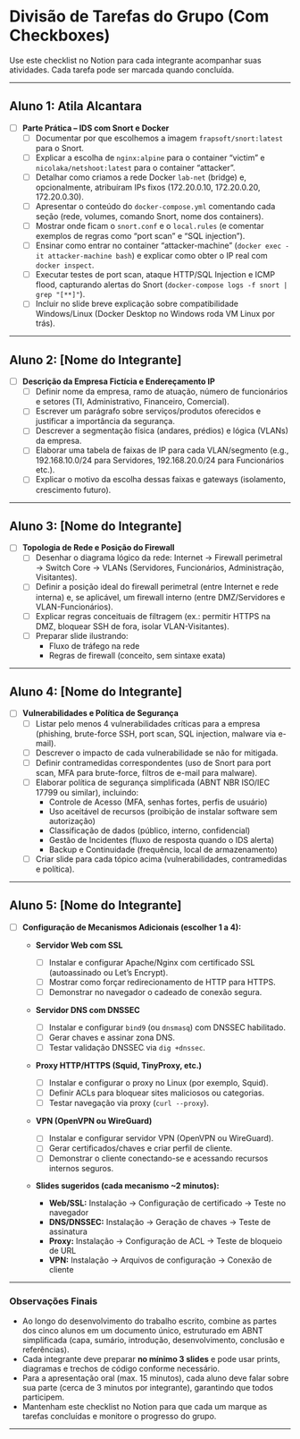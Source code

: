 # Divisão de Tarefas do Grupo (Com Checkboxes)

Use este checklist no Notion para cada integrante acompanhar suas atividades. Cada tarefa pode ser marcada quando concluída.

---

## Aluno 1: Atila Alcantara

- [ ] **Parte Prática – IDS com Snort e Docker**
  - [ ] Documentar por que escolhemos a imagem `frapsoft/snort:latest` para o Snort.
  - [ ] Explicar a escolha de `nginx:alpine` para o container “victim” e `nicolaka/netshoot:latest` para o container “attacker”.
  - [ ] Detalhar como criamos a rede Docker `lab-net` (bridge) e, opcionalmente, atribuíram IPs fixos (172.20.0.10, 172.20.0.20, 172.20.0.30).
  - [ ] Apresentar o conteúdo do `docker-compose.yml` comentando cada seção (rede, volumes, comando Snort, nome dos containers).
  - [ ] Mostrar onde ficam o `snort.conf` e o `local.rules` (e comentar exemplos de regras como “port scan” e “SQL injection”).
  - [ ] Ensinar como entrar no container “attacker-machine” (`docker exec -it attacker-machine bash`) e explicar como obter o IP real com `docker inspect`.
  - [ ] Executar testes de port scan, ataque HTTP/SQL Injection e ICMP flood, capturando alertas do Snort (`docker-compose logs -f snort | grep "[**]"`).
  - [ ] Incluir no slide breve explicação sobre compatibilidade Windows/Linux (Docker Desktop no Windows roda VM Linux por trás).

---

## Aluno 2: [Nome do Integrante]

- [ ] **Descrição da Empresa Fictícia e Endereçamento IP**
  - [ ] Definir nome da empresa, ramo de atuação, número de funcionários e setores (TI, Administrativo, Financeiro, Comercial).
  - [ ] Escrever um parágrafo sobre serviços/produtos oferecidos e justificar a importância da segurança.
  - [ ] Descrever a segmentação física (andares, prédios) e lógica (VLANs) da empresa.
  - [ ] Elaborar uma tabela de faixas de IP para cada VLAN/segmento (e.g., 192.168.10.0/24 para Servidores, 192.168.20.0/24 para Funcionários etc.).
  - [ ] Explicar o motivo da escolha dessas faixas e gateways (isolamento, crescimento futuro).

---

## Aluno 3: [Nome do Integrante]

- [ ] **Topologia de Rede e Posição do Firewall**
  - [ ] Desenhar o diagrama lógico da rede: Internet → Firewall perimetral → Switch Core → VLANs (Servidores, Funcionários, Administração, Visitantes).
  - [ ] Definir a posição ideal do firewall perimetral (entre Internet e rede interna) e, se aplicável, um firewall interno (entre DMZ/Servidores e VLAN-Funcionários).
  - [ ] Explicar regras conceituais de filtragem (ex.: permitir HTTPS na DMZ, bloquear SSH de fora, isolar VLAN-Visitantes).
  - [ ] Preparar slide ilustrando:
    - Fluxo de tráfego na rede
    - Regras de firewall (conceito, sem sintaxe exata)

---

## Aluno 4: [Nome do Integrante]

- [ ] **Vulnerabilidades e Política de Segurança**
  - [ ] Listar pelo menos 4 vulnerabilidades críticas para a empresa (phishing, brute-force SSH, port scan, SQL injection, malware via e-mail).
  - [ ] Descrever o impacto de cada vulnerabilidade se não for mitigada.
  - [ ] Definir contramedidas correspondentes (uso de Snort para port scan, MFA para brute-force, filtros de e-mail para malware).
  - [ ] Elaborar política de segurança simplificada (ABNT NBR ISO/IEC 17799 ou similar), incluindo:
    - Controle de Acesso (MFA, senhas fortes, perfis de usuário)
    - Uso aceitável de recursos (proibição de instalar software sem autorização)
    - Classificação de dados (público, interno, confidencial)
    - Gestão de Incidentes (fluxo de resposta quando o IDS alerta)
    - Backup e Continuidade (frequência, local de armazenamento)
  - [ ] Criar slide para cada tópico acima (vulnerabilidades, contramedidas e política).

---

## Aluno 5: [Nome do Integrante]

- [ ] **Configuração de Mecanismos Adicionais (escolher 1 a 4):**

  - **Servidor Web com SSL**

    - [ ] Instalar e configurar Apache/Nginx com certificado SSL (autoassinado ou Let’s Encrypt).
    - [ ] Mostrar como forçar redirecionamento de HTTP para HTTPS.
    - [ ] Demonstrar no navegador o cadeado de conexão segura.

  - **Servidor DNS com DNSSEC**

    - [ ] Instalar e configurar `bind9` (ou `dnsmasq`) com DNSSEC habilitado.
    - [ ] Gerar chaves e assinar zona DNS.
    - [ ] Testar validação DNSSEC via `dig +dnssec`.

  - **Proxy HTTP/HTTPS (Squid, TinyProxy, etc.)**

    - [ ] Instalar e configurar o proxy no Linux (por exemplo, Squid).
    - [ ] Definir ACLs para bloquear sites maliciosos ou categorias.
    - [ ] Testar navegação via proxy (`curl --proxy`).

  - **VPN (OpenVPN ou WireGuard)**

    - [ ] Instalar e configurar servidor VPN (OpenVPN ou WireGuard).
    - [ ] Gerar certificados/chaves e criar perfil de cliente.
    - [ ] Demonstrar o cliente conectando-se e acessando recursos internos seguros.

  - **Slides sugeridos (cada mecanismo ~2 minutos):**
    - **Web/SSL:** Instalação → Configuração de certificado → Teste no navegador
    - **DNS/DNSSEC:** Instalação → Geração de chaves → Teste de assinatura
    - **Proxy:** Instalação → Configuração de ACL → Teste de bloqueio de URL
    - **VPN:** Instalação → Arquivos de configuração → Conexão de cliente

---

### Observações Finais

- Ao longo do desenvolvimento do trabalho escrito, combine as partes dos cinco alunos em um documento único, estruturado em ABNT simplificada (capa, sumário, introdução, desenvolvimento, conclusão e referências).
- Cada integrante deve preparar **no mínimo 3 slides** e pode usar prints, diagramas e trechos de código conforme necessário.
- Para a apresentação oral (max. 15 minutos), cada aluno deve falar sobre sua parte (cerca de 3 minutos por integrante), garantindo que todos participem.
- Mantenham este checklist no Notion para que cada um marque as tarefas concluídas e monitore o progresso do grupo.

---
